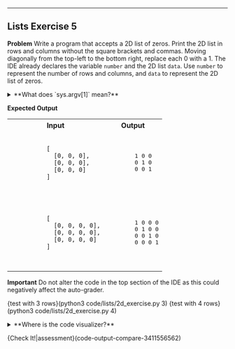 ----------

## Lists Exercise 5

**Problem**
Write a program that accepts a 2D list of zeros. Print the 2D list in rows and columns without the square brackets and commas. Moving diagonally from the top-left to the bottom right, replace each 0 with a 1. The IDE already declares the variable `number` and the 2D list `data`. Use `number` to represent the number of rows and columns, and `data` to represent the 2D list of zeros.

<details><summary>**What does `sys.argv[1]` mean?**</summary>You are expected to iterate over a 2D list with a specific number of rows and columns. However, we do not want you to know what that number is. Using `sys.argv[1]` allows us to send your program a "hidden" number. That number is the used to make a 2D list of zeros. Your code will be tested three times, each time with a different number of rows and columns.</details>

**Expected Output**
<table>
  <tr>
    <th><center>Input</center></th>
    <th><center>Output</center></th>
  </tr>
  <tr>
    <td>
      <pre>
        <code>
          [
            [0, 0, 0],
            [0, 0, 0],
            [0, 0, 0]
          ]
        </code>
      </pre>
    </td>
    <td>
      <pre>
        1 0 0
        0 1 0
        0 0 1
      </pre>
    </td>  
  </tr>
  <tr>
    <td>
      <pre>
        <code>
          [
            [0, 0, 0, 0],
            [0, 0, 0, 0],
            [0, 0, 0, 0]
          ]
        </code>
      </pre>
    </td>
    <td>
      <pre>
        1 0 0 0
        0 1 0 0
        0 0 1 0
        0 0 0 1
      </pre>
    </td>  
  </tr>
</table>

**Important**
Do not alter the code in the top section of the IDE as this could negatively affect the auto-grader.

{test with 3 rows}(python3 code/lists/2d_exercise.py 3)
{test with 4 rows}(python3 code/lists/2d_exercise.py 4)

<details><summary>**Where is the code visualizer?**</summary>Unfortunately, the code visualizer does not work with the statement `import sys`. Since importing the `sys` module is required for this problem, the code visualizer will not be available for this problem.</details>

{Check It!|assessment}(code-output-compare-3411556562)

